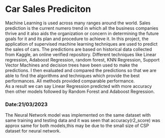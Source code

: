# Car Sales Prediciton<br>
Machine Learning is used across many ranges around the world.
Sales prediction is the current numero trend in which all the business 
companies thrive and it also aids the organization or concern in determining 
the future goals for it and its plan and procedure to achieve it.
In this project, the application of supervised machine learning techniques are 
used to predict the sales of cars. The predictions are based on historical data 
collected from Kaggle, an online verified repository. Different techniques like 
Linear regression, Adaboost Regression, random forest, KNN Regression,
Support Vector Machines and decision trees have been used to make the 
predictions. I then evaluated and compared the predictions so that we are able 
to find the algorithms and techniques which provide the best performances. All
methods provided comparable performance.<br>
As a result we can say Linear Regression predicted with more accuracy then other models followed by Random Forest and Adaboost Regression.<br>

### Date:21/03/2023<br>
The Neural Network model was implemented on the same dataset with same training and testing data and it was seen that accuracy(r2_score) was approx same for both models,this may be due to the small size of CSP dataset for neural network.
